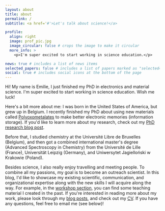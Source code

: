 ```yaml
---
layout: about
title: about
permalink: /
subtitle: <a href='#'>Let's talk about science!</a>

profile:
  align: right
  image: prof_pic.jpg
  image_circular: false # crops the image to make it circular
  more_info: >
    <p>I'm super excited to start working in science education.</p>

news: true # includes a list of news items
selected_papers: false # includes a list of papers marked as "selected={true}"
social: true # includes social icons at the bottom of the page
---
```


Hi! My name is Emilie, I just finished my PhD in electronics and material science. I'm super excited to start working in science education. Wish me luck!

Here's a bit more about me: I was born in the United States of America, but grew up in Belgium. I recently finished my PhD about using new materials called [Polyoxometalates](https://en.wikipedia.org/wiki/Polyoxometalate) to make better electronic memories (information storage). If you'd like to learn more about my research, check out my [PhD research blog post](/blog/2024/phd/).

Before that, I studied chemistry at the Université Libre de Bruxelles (Belgium), and then got a combined international master's degree (Advanced Spectroscopy in Chemistry) from the Université de Lille (France), Universität Leipzig (Germany), and Uniwersytet Jagielloński w Krakowie (Poland).

Besides science, I also really enjoy travelling and meeting people. To combine all my passions, my goal is to become an outreach scientist. In this blog, I'd like to showcase my existing scientific, communication, and organizational expertise along with the new skills I will acquire along the way. For example, in the [workshop section](/projects), you can find some teaching material I created in the past. If you're interested in reading more about my work, please look through my [blog posts](/blog/), and check out my [CV](/cv/). If you have any questions, feel free to email me (see below)!
